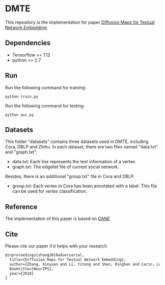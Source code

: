# DMTE
This repository is the implementation for paper [Diffusion Maps for Textual Network Embedding](https://arxiv.or/pdf/1805.09906.pdf).

## Dependencies
* Tensorflow == 1.12
* python == 2.7

## Run
Run the following command for training:

    python train.py

Run the following command for testing:

    python auc.py

## Datasets
This folder "datasets" contains three datasets used in DMTE, including Cora, DBLP and Zhihu. In each dataset, there are two files named "data.txt" and "graph.txt".

* data.txt: Each line represents the text information of a vertex.    
* graph.txt: The edgelist file of current social network.

Besides, there is an additional "group.txt" file in Cora and DBLP.

* group.txt: Each vertex in Cora has been annotated with a label. This file can be used for vertex classification.

## Reference
The implementation of this paper is based on [CANE](https://github.com/thunlp/CANE)

## Cite
Please cite our paper if it helps with your research
```latex
@inproceedings{zhang2018adversarial,
  title={Diffusion Maps for Textual Network Embedding},
  author={Zhang, Xinyuan and Li, Yitong and Shen, Dinghan and Carin, Lawrence},
  Booktitle={NeurIPS},
  year={2018}
}
```
